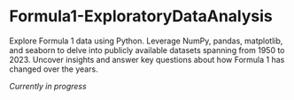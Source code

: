 # Formula1-ExploratoryDataAnalysis
Explore Formula 1 data using Python. Leverage NumPy, pandas, matplotlib, and seaborn to delve into publicly available datasets spanning from 1950 to 2023. Uncover insights and answer key questions about how Formula 1 has changed over the years. 

*Currently in progress*
